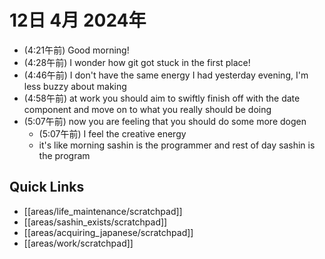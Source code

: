 # 12日 4月 2024年
- (4:21午前) Good morning!
- (4:28午前) I wonder how git got stuck in the first place!
- (4:46午前) I don't have the same energy I had yesterday evening, I'm less buzzy about making 
- (4:58午前) at work you should aim to swiftly finish off with the date component and move on to what you really should be doing
- (5:07午前) now you are feeling that you should do some more dogen
  - (5:07午前) I feel the creative energy
  - it's like morning sashin is the programmer and rest of day sashin is the program





 



## Quick Links
- [[areas/life_maintenance/scratchpad]]
- [[areas/sashin_exists/scratchpad]]
- [[areas/acquiring_japanese/scratchpad]]
- [[areas/work/scratchpad]]
